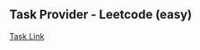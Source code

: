 ## Task Provider - Leetcode (easy)

[Task Link](https://leetcode.com/problems/maximum-odd-binary-number/description/?envType=daily-question&envId=2024-03-01)